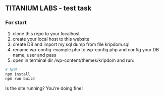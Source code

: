 TITANIUM LABS - test task
-------

### For start
<ol>
<li>clone this repo to your localhost</li>
<li>create your local host to this website</li>
<li>create DB and import my sql dump from file kripdom.sql</li>
<li>rename wp-config-example.php to wp-config.php and config your DB name, user and pass</li>
<li>open in terminal dir /wp-content/themes/kripdom and run:</li>
</ol>

```sh
# NPM
npm install
npm run build
```

Is the site running?
You're doing fine!